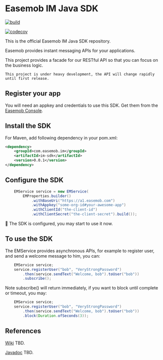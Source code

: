 # Easemob IM Java SDK 

[![build](https://github.com/easemob/easemob-im-server-sdk/workflows/Build/badge.svg)](https://github.com/easemob/easemob-im-server-sdk/actions)

[![codecov](https://codecov.io/gh/easemob/easemob-im-server-sdk/branch/master/graph/badge.svg)](https://codecov.io/gh/easemob/easemob-im-server-sdk)

This is the official Easemob IM Java SDK repository.

Easemob provides instant messaging APIs for your applications.

This project provides a facade for our RESTful API so that you can focus on the business logic. 

```
This project is under heavy development, the API will change rapidly until first release. 
```

## Register your app
You will need an appkey and credentials to use this SDK. Get them from  the [Easemob Console](https://console.easemob.com).

## Install the SDK
For Maven, add following dependency in your pom.xml:

```xml
<dependency>
	<groupId>com.easemob.im</groupId>
	<artifactId>im-sdk</artifactId>
	<version>0.0.1</version>
</dependency>
```

## Configure the SDK

``` java
	EMService service = new EMService(
		EMProperties.builder()
			.withBaseUri("https://a1.easemob.com")
			.withAppkey("some-org-id#your-awesome-app")
			.withClientId("the-client-id")
			.withClientSecret("the-client-secret").build());
```

🎉  The SDK is configured, you may start to use it now.

## To use the SDK
The EMService provides asynchronous APIs, for example to register user, and send a welcome message to him, you can:

``` java
	EMService service;
	service.registerUser("bob", "VeryStrongPassword")
		.then(service.sendText("Welcome, bob").toUser("bob"))
		.subscribe();
```

Note subscribe() will return immediately, if you want to block until complete or timeout, you may:

``` java
	EMService service;
	service.registerUser("bob", "VeryStrongPassword")
		.then(service.sendText("Welcome, bob").toUser("bob"))
		.block(Duration.ofSeconds(3));
```


## References

[Wiki]() TBD.

[Javadoc]() TBD.